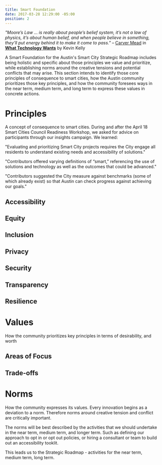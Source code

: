 ```yaml
---
title: Smart Foundation
date: 2017-03-28 12:29:00 -05:00
position: 2
---
```


*"Moore’s Law ... is really about people’s belief system, it’s not a law of physics, it’s about human belief, and when people believe in something, they’ll put energy behind it to make it come to pass."* 
– [Carver Mead](https://en.wikipedia.org/wiki/Carver_Mead) in **[What Technology Wants](https://www.librarything.com/work/9897361/summary)** by Kevin Kelly

A Smart Foundation for the Austin's Smart City Strategic Roadmap includes being holistic and specific about those principles we value and prioritize, while establishing norms around the creative tensions and potential conflicts that may arise. This section intends to identify those core principles of consequence to smart cities, how the Austin community prioritizes those key principles, and how the community foresees ways in the near term, medium term, and long term to express these values in concrete actions.

# Principles

A concept of consequence to smart cities. During and after the April 18 Smart Cities Council Readiness Workshop, we asked for advice on participants through our insights campaign. We learned:

"Evaluating and prioritizing Smart City projects requires the City engage all residents to understand existing needs and accessibility of solutions."

"Contributors offered varying definitions of “smart,” referencing the use of solutions and technology as well as the outcomes that could be advanced."

"Contributors suggested the City measure against benchmarks (some of which already exist) so that Austin can check progress against achieving our goals."

## Accessibility

## Equity

## Inclusion

## Privacy

## Security

## Transparency

## Resilience

# Values

How the community prioritizes key principles in terms of desirability, and worth

## Areas of Focus

## Trade-offs

# Norms

How the community expresses its values. Every innovation begins as a deviation to a norm. Therefore norms around creative tension and conflict are critically important.

The norms will be best described by the activities that we should undertake in the near term, medium term, and longer term. Such as defining our approach to opt in or opt out policies, or hiring a consultant or team to build out an accessibility tooklit.

This leads us to the Strategic Roadmap - activities for the near term, medium term, long term.